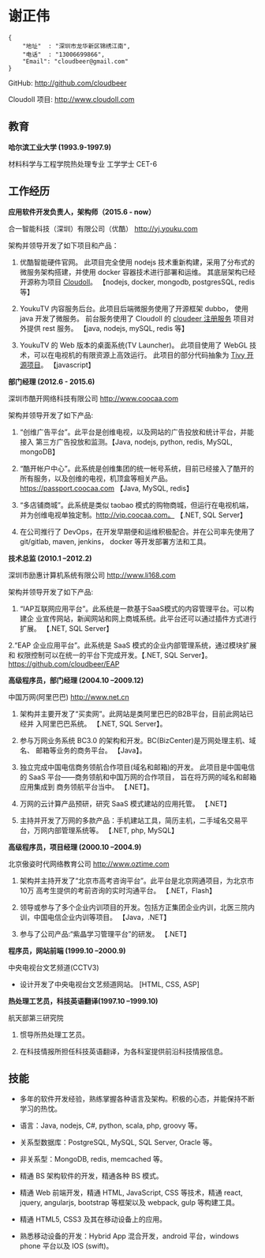 # 谢正伟

```
{
    "地址"  : "深圳市龙华新区锦绣江南",
    "电话"  : "13006699866",
    "Email": "cloudbeer@gmail.com"
}
```


GitHub: http://github.com/cloudbeer

Cloudoll 项目: http://www.cloudoll.com 



## 教育

**哈尔滨工业大学 (1993.9-1997.9)**

材料科学与工程学院热处理专业 工学学士 CET-6

## 工作经历

**应用软件开发负责人，架构师（2015.6 - now）**

合一智能科技（深圳）有限公司（优酷） http://yj.youku.com

架构并领导开发了如下项目和产品：

1. 优酷智能硬件官网。
此项目完全使用 nodejs 技术重新构建，采用了分布式的微服务架构搭建，并使用 docker 容器技术进行部署和运维。
其底层架构已经开源称为项目 [Cloudoll](https://github.com/cloudoll)。
【nodejs, docker, mongodb, postgresSQL, redis 等】

2. YoukuTV 内容服务后台。此项目后端微服务使用了开源框架 dubbo， 使用 java 开发了微服务。
前台服务使用了 Cloudoll 的 [cloudeer 注册服务](https://github.com/cloudoll/cloudoll-server-rest) 项目对外提供 rest 服务。
【java, nodejs, mySQL, redis 等】

3. YoukuTV 的 Web 版本的桌面系统(TV Launcher)。
此项目使用了 WebGL 技术，可以在电视机的有限资源上高效运行。
此项目的部分代码抽象为 [Tivy 开源项目](https://github.com/cloudbeer/Tivy)。
【javascript】

**部门经理 (2012.6 - 2015.6)**

深圳市酷开网络科技有限公司 http://www.coocaa.com

架构并领导开发了如下产品:

1. “创维广告平台”。此平台是创维电视，以及网站的广告投放和统计平台，并能接入
第三方广告投放和监测。【Java, nodejs, python, redis, MySQL, mongoDB】

2. “酷开帐户中心”。此系统是创维集团的统一帐号系统，目前已经接入了酷开的所有服务，以及创维的电视，机顶盒等相关产品。
https://passport.coocaa.com 【Java, MySQL, redis】

3. “多店铺商城”。此系统是类似 taobao 模式的购物商城，但运行在电视机端，并为创维电视单独定制。http://vip.coocaa.com。
【.NET, SQL Server】

4. 在公司推行了 DevOps，在开发早期便和运维积极配合。并在公司率先使用了 git/gitlab, maven, jenkins， docker 等开发部署方法和工具。


**技术总监 (2010.1 –2012.2)** 

深圳市励惠计算机系统有限公司 http://www.li168.com

架构并领导开发了如下产品:

1. “IAP互联网应用平台”。此系统是一款基于SaaS模式的内容管理平台。可以构建企
业宣传网站，新闻网站和网上商城系统。此平台还可以通过插件方式进行扩展。
【.NET, SQL Server】

2.“EAP 企业应用平台”。此系统是 SaaS 模式的企业内部管理系统，通过模块扩展和
权限控制可以在统一的平台下完成开发。【.NET, SQL Server】。
https://github.com/cloudbeer/EAP

**高级程序员，部门经理 (2004.10 –2009.12)** 

中国万网(阿里巴巴) http://www.net.cn

1. 架构并主要开发了“买卖网”。此网站是类阿里巴巴的B2B平台，目前此网站已经并 入阿里巴巴系统。
【.NET, SQL Server】。

2. 参与万网业务系统 BC3.0 的架构和开发。BC(BizCenter)是万网处理主机、域名、 邮箱等业务的商务平台。
【Java】。

3. 独立完成中国电信商务领航合作项目(域名和邮箱)的开发。
此项目是中国电信的 SaaS 平台——商务领航和中国万网的合作项目，
旨在将万网的域名和邮箱应用集成到 商务领航平台当中。
【.NET】。

4. 万网的云计算产品预研，研究 SaaS 模式建站的应用托管。
【.NET】

5. 主持并开发了万网的多款产品：手机建站工具，简历主机，二手域名交易平台，万网内部管理系统等。
【.NET, php, MySQL】

**高级程序员，项目经理 (2000.10 –2004.9)** 

北京傲姿时代网络教育公司 http://www.oztime.com 

1. 架构并主持开发了“北京市高考咨询平台”。此平台是北京网通项目，为北京市10万 高考生提供的考前咨询的实时沟通平台。
【.NET，Flash】
 
2. 领导或参与了多个企业内训项目的开发。包括方正集团企业内训，北医三院内训，中国电信企业内训等项目。
【Java，.NET】

3. 参与了公司产品:“紫晶学习管理平台”的研发。
【.NET】

**程序员，网站前端 (1999.10 –2000.9)** 

中央电视台文艺频道(CCTV3)

* 设计开发了中央电视台文艺频道网站。 [HTML, CSS, ASP]

**热处理工艺员，科技英语翻译(1997.10 –1999.10)**

航天部第三研究院

1. 惯导所热处理工艺员。

2. 在科技情报所担任科技英语翻译，为各科室提供前沿科技情报信息。

## 技能

* 多年的软件开发经验，熟练掌握各种语言及架构。积极的心态，并能保持不断学习的热忱。 

* 语言：Java, nodejs, C#, python, scala, php, groovy 等。

* 关系型数据库：PostgreSQL, MySQL, SQL Server,  Oracle 等。

* 非关系型：MongoDB, redis, memcached 等。

* 精通 BS 架构软件的开发，精通各种 BS 模式。

* 精通 Web 前端开发，精通 HTML, JavaScript, CSS 等技术，精通 react, jquery, angularjs, bootstrap 等框架以及 webpack, gulp 等构建工具。

* 精通 HTML5, CSS3 及其在移动设备上的应用。

* 熟悉移动设备的开发：Hybrid App 混合开发，android 平台，windows phone 平台以及 IOS (swift)。